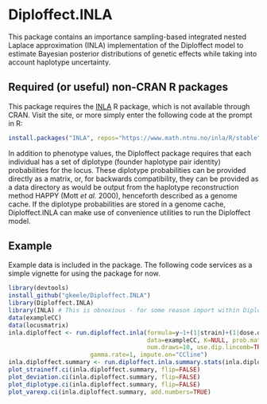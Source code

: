 Diploffect.INLA
===============

This package contains an importance sampling-based integrated nested Laplace approximation (INLA) implementation of the Diploffect model to estimate Bayesian posterior distributions of genetic effects while taking into account haplotype uncertainty.

## Required (or useful) non-CRAN R packages

This package requires the [INLA](http://www.r-inla.org/) R package, which is not available through CRAN. Visit the site, or more simply enter the following code at the prompt in R:
```r
install.packages("INLA", repos="https://www.math.ntnu.no/inla/R/stable")
```  
In addition to phenotype values, the Diploffect package requires that each individual has a set of diplotype (founder haplotype pair identity) probabilities for the locus. These diplotype probabilities can be provided directly as a matrix, or, for backwards compatibility, they can be provided as a data directory as would be output from the haplotype reconstruction method HAPPY (Mott *et al.* 2000), henceforth described as a genome cache. If the diplotype probabilities are stored in a genome cache, Diploffect.INLA can make use of convenience utilities to run the Diploffect model.

## Example 

Example data is included in the package. The following code services as a simple vignette for using the package for now.

```r
library(devtools)
install_github("gkeele/Diploffect.INLA")
library(Diploffect.INLA)
library(INLA) # This is obnoxious - for some reason import within Diploffect.INLA does not work
data(exampleCC)
data(locusmatrix)
inla.diploffect <- run.diploffect.inla(formula=y~1+(1|strain)+(1|dose.date), add.on=FALSE, 				       
                                       data=exampleCC, K=NULL, prob.matrix=locusmatrix,
                                       num.draws=10, use.dip.lincomb=TRUE, seed=1, 
				       gamma.rate=1, impute.on="CCline")
inla.diploffect.summary <- run.diploffect.inla.summary.stats(inla.diploffect)
plot_straineff.ci(inla.diploffect.summary, flip=FALSE)
plot_deviation.ci(inla.diploffect.summary, flip=FALSE)
plot_diplotype.ci(inla.diploffect.summary, flip=FALSE)
plot_varexp.ci(inla.diploffect.summary, add.numbers=TRUE)
```
